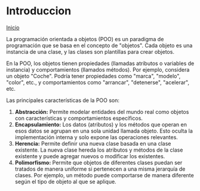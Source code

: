 # Introduccion

[Inicio](../README.md)

La programación orientada a objetos (POO) es un paradigma de programación que se basa en el concepto de "objetos". Cada objeto es una instancia de una clase, y las clases son plantillas para crear objetos.

En la POO, los objetos tienen propiedades (llamadas atributos o variables de instancia) y comportamientos (llamados métodos). Por ejemplo, considera un objeto "Coche". Podría tener propiedades como "marca", "modelo", "color", etc., y comportamientos como "arrancar", "detenerse", "acelerar", etc.

Las principales características de la POO son:

1. **Abstracción:** Permite modelar entidades del mundo real como objetos con características y comportamientos específicos.
2. **Encapsulamiento:** Los datos (atributos) y los métodos que operan en esos datos se agrupan en una sola unidad llamada objeto. Esto oculta la implementación interna y solo expone las operaciones relevantes.
3. **Herencia:** Permite definir una nueva clase basada en una clase existente. La nueva clase hereda los atributos y métodos de la clase existente y puede agregar nuevos o modificar los existentes.
4. **Polimorfismo:** Permite que objetos de diferentes clases puedan ser tratados de manera uniforme si pertenecen a una misma jerarquía de clases. Por ejemplo, un método puede comportarse de manera diferente según el tipo de objeto al que se aplique.